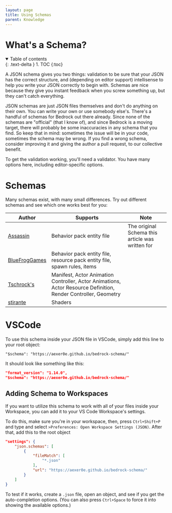 ```yaml
---
layout: page
title: Using Schemas
parent: Knowledge
---
```


# What's a Schema?

<details id="toc" open markdown="block">
  <summary>
    Table of contents
  </summary>
  {: .text-delta }
1. TOC
{:toc}
</details>

A JSON schema gives you two things: validation to be sure that your JSON has the correct structure, and (depending on editor support) intellisense to help you write your JSON correctly to begin with. Schemas are nice because they give you instant feedback when you screw something up, but they can't catch everything.

JSON schemas are just JSON files themselves and don't do anything on their own. You can write your own or use somebody else's. There's a handful of schemas for Bedrock out there already. Since none of the schemas are "official" (that I know of), and since Bedrock is a moving target, there will probably be some inaccuracies in any schema that you find. So keep that in mind: sometimes the issue will be in your code, sometimes the schema may be wrong. If you find a wrong schema, consider improving it and giving the author a pull request, to our collective benefit.

To get the validation working, you'll need a validator. You have many options here, including editor-specific options.
# Schemas

Many schemas exist, with many small differences. Try out different schemas and see which one works best for you:

| Author                                                                  | Supports                                                                                                       | Note                                             |
|-------------------------------------------------------------------------|----------------------------------------------------------------------------------------------------------------|--------------------------------------------------|
| [Assassin](https://github.com/aexer0e/bedrock-schema)                   | Behavior pack entity file                                                                                      | The original Schema this article was written for |
| [BlueFrogGames](https://github.com/BlueFrogGames/minecraft-addon-schemas/) | Behavior pack entity file, resource pack entity file, spawn rules, items                                    |                                                  |
| [Tschrock's](https://github.com/bedrock-studio/bedrock-json-schemas/)   | Manifest, Actor Animation Controller, Actor Animations, Actor Resource Definition, Render Controller, Geometry |                                                  |
| [stirante](https://github.com/stirante/bedrock-shader-schema/)          | Shaders                                                                                                        |                                                  |

# VSCode

To use this schema inside your JSON file in VSCode, simply add this line to your root object:

`"$schema": "https://aexer0e.github.io/bedrock-schema/"`

It should look like something like this:
```json
"format_version": "1.14.0",
"$schema": "https://aexer0e.github.io/bedrock-schema/"
```

## Adding Schema to Workspaces

If you want to utilize this schema to work with all of your files inside your Workspace, you can add it to your VS Code Workspace's settings.

To do this, make sure you're in your workspace, then, press `Ctrl+Shift+P` and type and select `>Preferences: Open Workspace Settings (JSON)`. After that, add this to the root object
```json
"settings": {
	"json.schemas": [
		{
			"fileMatch": [
				"*.json"
			],
			"url": "https://aexer0e.github.io/bedrock-schema/"
		}
	]
}
```

To test if it works, create a `.json` file, open an object, and see if you get the auto-completion options. (You can also press `Ctrl+Space` to force it into showing the available options.)
